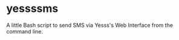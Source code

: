yessssms
========

A little Bash script to send SMS via Yesss's Web Interface from the command line.
